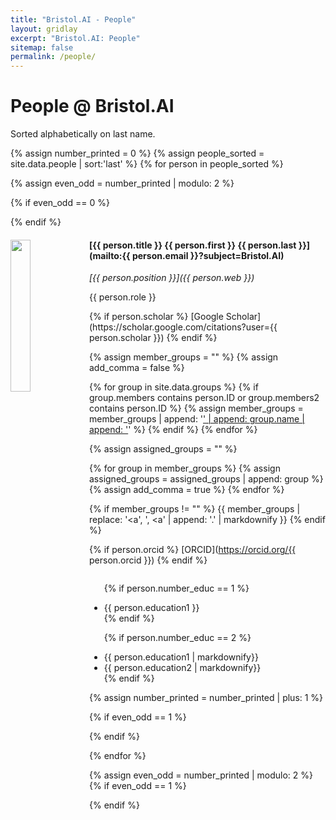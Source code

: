 ```yaml
---
title: "Bristol.AI - People"
layout: gridlay
excerpt: "Bristol.AI: People"
sitemap: false
permalink: /people/
---
```


# People @ Bristol.AI

Sorted alphabetically on last name. 

{% assign number_printed = 0 %}
{% assign people_sorted = site.data.people | sort:'last' %}
{% for person in people_sorted %}

{% assign even_odd = number_printed | modulo: 2 %}

{% if even_odd == 0 %}
<div class="row">
{% endif %}

<div class="col-sm-6 clearfix">
  <img src="{{ site.url }}{{ site.baseurl }}/images/teampic/{{ person.ID }}.jpg" class="img-responsive" width="25%" style="float: left" />
  <h4>[{{ person.title }} {{ person.first }} {{ person.last }}](mailto:{{ person.email }}?subject=Bristol.AI)</h4>
  <p><i>[{{ person.position }}]({{ person.web }})</i></p>
  <p>{{ person.role }}</p>
  {% if person.scholar %}
  [Google Scholar](https://scholar.google.com/citations?user={{ person.scholar }})
  {% endif %}

  {% assign member_groups = "" %}
  {% assign add_comma = false %}

  {% for group in site.data.groups %}
    {% if group.members contains person.ID or group.members2 contains person.ID %}
        {% assign member_groups = member_groups | append: '<a href="' | append: group.link.url | append: '">' | append: group.name | append: '</a>' %}
    {% endif %}
  {% endfor %}

  {% assign assigned_groups = "" %}

  {% for group in member_groups %} 
    {% assign assigned_groups = assigned_groups | append: group %}
    {% assign add_comma = true %}
  {% endfor %}

  {% if member_groups != "" %}
  {{ member_groups | replace: '</a><a', '</a>, <a' | append: '.' | markdownify }}
  {% endif %}


  {% if person.orcid %}
  [ORCID](https://orcid.org/{{ person.orcid }})
  {% endif %}


  <ul style="overflow: hidden">

  {% if person.number_educ == 1 %}
  <li> {{ person.education1 }} </li>
  {% endif %}

  {% if person.number_educ == 2 %}
  <li> {{ person.education1 | markdownify}} </li>
  <li> {{ person.education2 | markdownify}} </li>
  {% endif %}

  </ul>
</div>

{% assign number_printed = number_printed | plus: 1 %}

{% if even_odd == 1 %}
</div>
{% endif %}

{% endfor %}

{% assign even_odd = number_printed | modulo: 2 %}
{% if even_odd == 1 %}
</div>
{% endif %}




